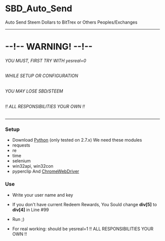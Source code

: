 # SBD_Auto_Send
Auto Send Steem Dollars to BitTrex or Others Peoples/Exchanges

---
# --!-- WARNING! --!--
###### YOU MUST, FIRST TRY WITH yesreal=0
###### WHILE SETUP OR CONFIGURATION
###### YOU MAY LOSE SBD/STEEM
###### !! ALL RESPONSIBILITIES YOUR OWN !!

---

###  Setup
* Download [Python](https://www.python.org/downloads/) (only tested on 2.7.x)
We need these modules
* requests
* re
* time
* selenium
* win32api, win32con
* pyperclip
And [ChromeWebDriver](https://sites.google.com/a/chromium.org/chromedriver/downloads)

### Use
* Write your user name and key
* If you don't have current Redeem Rewards, You Sould change **div[5]** to **div[4]** in Line #99
* Run ;)

* For real working: should be yesreal=1  !! ALL RESPONSIBILITIES YOUR OWN !! 

